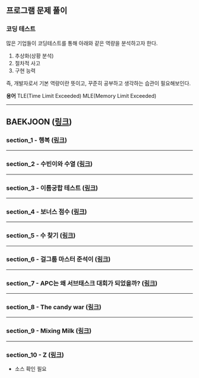 ## 프로그램 문제 풀이

### 코딩 테스트
많은 기업들이 코딩테스트를 통해 아래와 같은 역량을 분석하고자 한다.
1. 추상화(상황 분석)
2. 절차적 사고
3. 구현 능력

즉, 개발자로서 기본 역량이란 뜻이고, 꾸준히 공부하고 생각하는 습관이 필요해보인다.

**용어**
TLE(Time Limit Exceeded)
MLE(Memory Limit Exceeded)
- - -
## BAEKJOON (<a href="https://www.acmicpc.net" target="_blank">링크</a>)

### section_1 - 행복 (<a href="https://www.acmicpc.net/problem/15969" target="_blank">링크</a>)
- - -
### section_2 - 수빈이와 수열 (<a href="https://www.acmicpc.net/problem/10539" target="_blank">링크</a>)
- - -
### section_3 - 이름궁합 테스트 (<a href="https://www.acmicpc.net/problem/17269" target="_blank">링크</a>)
- - -
### section_4 - 보너스 점수 (<a href="https://www.acmicpc.net/problem/17389" target="_blank">링크</a>)
- - -
### section_5 - 수 찾기 (<a href="https://www.acmicpc.net/problem/1920" target="_blank">링크</a>)
- - -
### section_6 - 걸그룹 마스터 준석이 (<a href="https://www.acmicpc.net/problem/16165" target="_blank">링크</a>)
- - -
### section_7 - APC는 왜 서브태스크 대회가 되었을까? (<a href="https://www.acmicpc.net/problem/17224" target="_blank">링크</a>)
- - -
### section_8 - The candy war (<a href="https://www.acmicpc.net/problem/9037" target="_blank">링크</a>)
- - -
### section_9 - Mixing Milk (<a href="https://www.acmicpc.net/problem/16769" target="_blank">링크</a>)
- - -
### section_10 - Z (<a href="https://www.acmicpc.net/problem/1074" target="_blank">링크</a>)
* 소스 확인 필요

